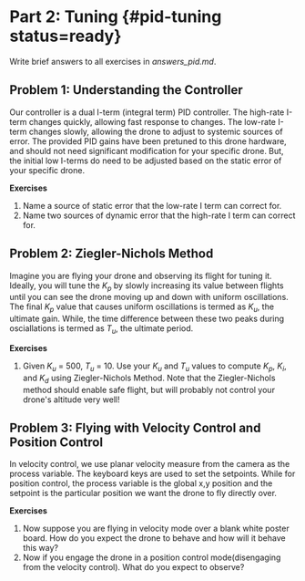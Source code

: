# Part 2: Tuning {#pid-tuning status=ready}

Write brief answers to all exercises in <i>answers_pid.md</i>.

## Problem 1: Understanding the Controller
Our controller is a dual I-term (integral term) PID controller. The high-rate I-term changes quickly, allowing fast response to changes. The low-rate I-term changes slowly, allowing the drone to adjust to systemic sources of error. The provided PID gains have been pretuned to this drone hardware, and should not need significant modification for your specific drone. But, the initial low I-terms do need to be adjusted based on the static error of your specific drone.  

**Exercises**  
  1. Name a source of static error that the low-rate I term can correct for.  
  2. Name two sources of dynamic error that the high-rate I term can correct for.  
  
## Problem 2: Ziegler-Nichols Method
Imagine you are flying your drone and observing its flight for tuning it. Ideally, you will tune the $K_p$ by slowly increasing its value between flights until you can see the drone moving up and down with uniform oscillations. The final $K_p$ value that causes uniform oscillations is termed as $K_u$, the ultimate gain. While, the time difference between these two peaks during osciallations is termed as $T_u$, the ultimate period.
  
  **Exercises** 
   1. Given $K_u$ = 500, $T_u$ = 10. Use your $K_u$ and $T_u$ values to compute $K_p$, $K_i$, and $K_d$ using Ziegler-Nichols Method.  Note that the Ziegler-Nichols method should enable safe flight, but will probably not control your drone's altitude very well!  
   

## Problem 3: Flying with Velocity Control and Position Control
In velocity control, we use planar velocity measure from the camera as the process variable. The keyboard keys are used to set the setpoints. While for position control, the process variable is the global x,y position and the setpoint is the particular position we want the drone to fly directly over.

  **Exercises** 
  1. Now suppose you are flying in velocity mode over a blank white poster board. How do you expect the drone to behave and how will it behave this way?
  2. Now if you engage the drone in a position control mode(disengaging from the velocity control). What do you expect to observe?
